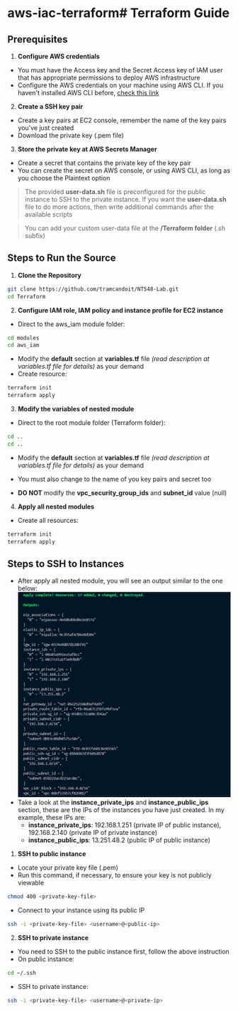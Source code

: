 # aws-iac-terraform# Terraform Guide

## Prerequisites
1. **Configure AWS credentials**
- You must have the Access key and the Secret Access key of IAM user that has appropriate permissions to deploy AWS infrastructure
- Configure the AWS credentials on your machine using AWS CLI. If you haven't installed AWS CLI before, [check this link](https://docs.aws.amazon.com/cli/latest/userguide/getting-started-install.html)

2. **Create a SSH key pair**
- Create a key pairs at EC2 console, remember the name of the key pairs you've just created
- Download the private key (.pem file)

3. **Store the private key at AWS Secrets Manager**
- Create a secret that contains the private key of the key pair
- You can create the secret on AWS console, or using AWS CLI, as long as you choose the Plaintext option

> The provided **user-data.sh** file is preconfigured for the public instance to SSH to the private instance. If you want the **user-data.sh** file to do more actions, then write additional commands after the available scripts

> You can add your custom user-data file at the **/Terraform folder** (.sh subfix)

## Steps to Run the Source

1. **Clone the Repository**
```sh
git clone https://github.com/tramcandoit/NT548-Lab.git
cd Terraform
```

2. **Configure IAM role, IAM policy and instance profile for EC2 instance**
- Direct to the aws_iam module folder:
```sh
cd modules
cd aws_iam
```
- Modify the **default** section at **variables.tf** file *(read description at variables.tf file for details)* as your demand
- Create resource:

```sh
terraform init
terraform apply
```

3. **Modify the variables of nested module**
- Direct to the root module folder (Terraform folder):
```sh
cd ..
cd ..
```
- Modify the **default** section at **variables.tf** file *(read description at variables.tf file for details)* as your demand

- You must also change to the name of you key pairs and secret too

- **DO NOT** modify the **vpc_security_group_ids** and **subnet_id** value (null)

4. **Apply all nested modules**
- Create all resources:
```sh
terraform init
terraform apply
```
## Steps to SSH to Instances
- After apply all nested module, you will see an output similar to the one below:
![output](./docs/assets/img-1.png)
- Take a look at the **instance_private_ips** and **instance_public_ips** section, these are the IPs of the instances you have just created. In my example, these IPs are:
    + **instance_private_ips**: 192.168.1.251 (private IP of public instance), 192.168.2.140 (private IP of private instance)
    + **instance_public_ips**: 13.251.48.2 (public IP of public instance)

1. **SSH to public instance**
- Locate your private key file (.pem)
- Run this command, if necessary, to ensure your key is not publicly viewable
```sh
chmod 400 <private-key-file>
```
- Connect to your instance using its public IP
```sh
ssh -i <private-key-file> <username>@<public-ip>
```
2. **SSH to private instance**
- You need to SSH to the public instance first, follow the above instruction
- On public instance:
```sh
cd ~/.ssh
```
- SSH to private instance:
```sh
ssh -i <private-key-file> <username>@<private-ip>
```
